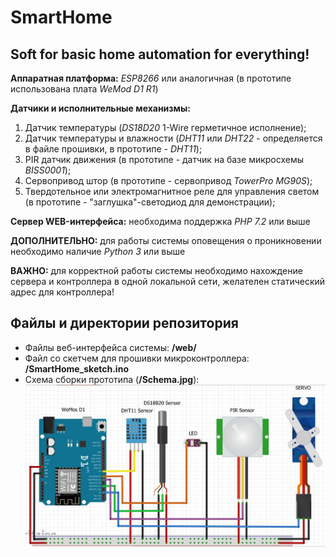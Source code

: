 # SmartHome

Soft for basic home automation for everything!
-----------------------------------

**Аппаратная платформа:** *ESP8266* или аналогичная (в прототипе использована плата *WeMod D1 R1*)

**Датчики и исполнительные механизмы:**
1. Датчик температуры (*DS18D20* 1-Wire герметичное исполнение);
2. Датчик температуры и влажности (*DHT11* или *DHT22* - определяется в файле прошивки, в прототипе - *DHT11*);
3. PIR датчик движения (в прототипе - датчик на базе микросхемы *BISS0001*);
4. Сервопривод штор (в прототипе - сервопривод *TowerPro MG90S*);
5. Твердотельное или электромагнитное реле для управления светом (в прототипе - "заглушка"-светодиод для демонстрации);
	
**Сервер WEB-интерфейса:** необходима поддержка *PHP 7.2* или выше

**ДОПОЛНИТЕЛЬНО:** для работы системы оповещения о проникновении необходимо наличие *Python 3* или выше

**ВАЖНО:** для корректной работы системы необходимо нахождение сервера и контроллера в одной локальной сети, желателен статический адрес для контроллера!

Файлы и директории репозитория
-----------------------------------

* Файлы веб-интерфейса системы: **/web/**
* Файл со скетчем для прошивки микроконтроллера: **/SmartHome_sketch.ino**
* Схема сборки прототипа (**/Schema.jpg**):
![Схема сборки](https://github.com/HryBot/SmartHome/blob/master/Schema.jpg)
